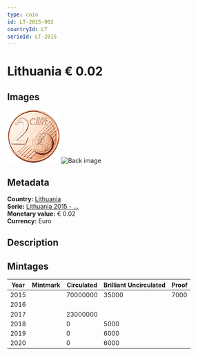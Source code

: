 ```yaml
---
type: coin
id: LT-2015-002
countryId: LT
serieId: LT-2015
---
```


# Lithuania € 0.02

## Images

![Front image](../../../img/common-2007-002.png) ![Back image](img/lithuania-2015-002.png)

## Metadata

**Country:** [Lithuania](../index.md)\
**Serie:** [Lithuania 2015 - ...](index.md)\
**Monetary value:** € 0.02\
**Currency:** Euro

## Description


## Mintages

| Year | Mintmark | Circulated | Brilliant Uncirculated | Proof |
| ---- | -------- | ---------- | ---------------------- | ----- |
| 2015 |  | 70000000| 35000 | 7000 |
| 2016 |  | |  |  |
| 2017 |  | 23000000|  |  |
| 2018 |  | 0| 5000 |  |
| 2019 |  | 0| 6000 |  |
| 2020 |  | 0| 6000 |  |
